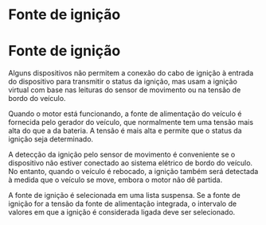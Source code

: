 # Fonte de ignição

# Fonte de ignição

Alguns dispositivos não permitem a conexão do cabo de ignição à entrada do dispositivo para transmitir o status da ignição, mas usam a ignição virtual com base nas leituras do sensor de movimento ou na tensão de bordo do veículo.

Quando o motor está funcionando, a fonte de alimentação do veículo é fornecida pelo gerador do veículo, que normalmente tem uma tensão mais alta do que a da bateria. A tensão é mais alta e permite que o status da ignição seja determinado.

A detecção da ignição pelo sensor de movimento é conveniente se o dispositivo não estiver conectado ao sistema elétrico de bordo do veículo. No entanto, quando o veículo é rebocado, a ignição também será detectada à medida que o veículo se move, embora o motor não dê partida.

A fonte de ignição é selecionada em uma lista suspensa. Se a fonte de ignição for a tensão da fonte de alimentação integrada, o intervalo de valores em que a ignição é considerada ligada deve ser selecionado.